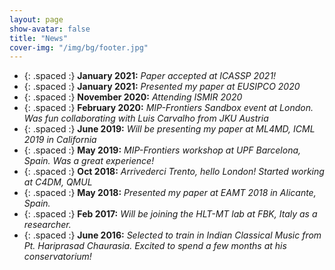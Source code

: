```yaml
---
layout: page
show-avatar: false
title: "News"
cover-img: "/img/bg/footer.jpg"
---
```

* {: .spaced :} **January 2021:** *Paper accepted at ICASSP 2021!* 
* {: .spaced :} **January 2021:** *Presented my paper at EUSIPCO 2020* 
* {: .spaced :} **November 2020:** *Attending ISMIR 2020* 
* {: .spaced :} **February 2020:** *MIP-Frontiers Sandbox event at London. Was fun collaborating with Luis Carvalho from JKU Austria*  
* {: .spaced :} **June 2019:** *Will be presenting my paper at ML4MD, ICML 2019 in California*
* {: .spaced :} **May 2019:** *MIP-Frontiers workshop at UPF Barcelona, Spain. Was a great experience!*
* {: .spaced :} **Oct 2018:** *Arrivederci Trento, hello London! Started working at C4DM, QMUL*  
* {: .spaced :} **May 2018:** *Presented my paper at EAMT 2018 in Alicante, Spain.*
* {: .spaced :} **Feb 2017:** *Will be joining the HLT-MT lab at FBK, Italy as a researcher.*
* {: .spaced :} **June 2016:** *Selected to train in Indian Classical Music from Pt. Hariprasad Chaurasia. Excited to spend a few months at his conservatorium!*

